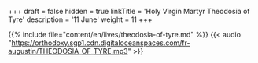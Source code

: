 +++
draft = false
hidden = true
linkTitle = 'Holy Virgin Martyr Theodosia of Tyre'
description = '11 June'
weight = 11
+++

{{% include file="content/en/lives/theodosia-of-tyre.md" %}}
{{< audio "https://orthodoxy.sgp1.cdn.digitaloceanspaces.com/fr-augustin/THEODOSIA_OF_TYRE.mp3" >}}
